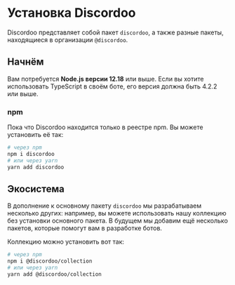# Установка Discordoo
Discordoo представляет собой пакет `discordoo`, а также разные пакеты, находящиеся в организации `@discordoo`.

## Начнём
Вам потребуется **Node.js версии 12.18** или выше.
Если вы хотите использовать TypeScript в своём боте, его версия должна быть 4.2.2 или выше.

### npm
Пока что Discordoo находится только в реестре npm. Вы можете установить её так:
```sh
# через npm
npm i discordoo
# или через yarn
yarn add discordoo
```

## Экосистема
В дополнение к основному пакету `discordoo` мы разрабатываем несколько других: например, вы можете использовать нашу коллекцию без установки основного пакета. В будущем мы добавим ещё несколько пакетов, которые помогут вам в разработке ботов.

Коллекцию можно установить вот так:
```sh
# через npm
npm i @discordoo/collection
# или через yarn
yarn add @discordoo/collection
```
